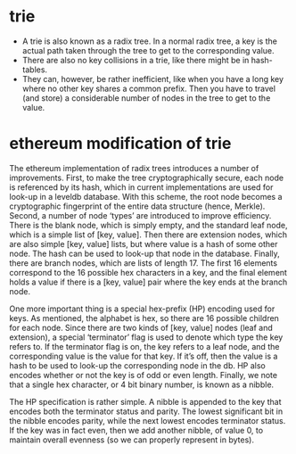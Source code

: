 # trie
- A trie is also known as a radix tree. In a normal radix tree, a key is the actual path taken through the tree to get to the corresponding value. 
- There are also no key collisions in a trie, like there might be in hash-tables.
- They can, however, be rather inefficient, like when you have a long key where no other key shares a common prefix. Then you have to travel (and store) a considerable number of nodes in the tree to get to the value.

# ethereum modification of trie
The ethereum implementation of radix trees introduces a number of improvements. First, to make the tree cryptographically secure, each node is referenced by its hash, which in current implementations are used for look-up in a leveldb database. With this scheme, the root node becomes a cryptographic fingerprint of the entire data structure (hence, Merkle). Second, a number of node ‘types’ are introduced to improve efficiency. There is the blank node, which is simply empty, and the standard leaf node, which is a simple list of [key, value]. Then there are extension nodes, which are also simple [key, value] lists, but where value is a hash of some other node. The hash can be used to look-up that node in the database. Finally, there are branch nodes, which are lists of length 17. The first 16 elements correspond to the 16 possible hex characters in a key, and the final element holds a value if there is a [key, value] pair where the key ends at the branch node. 

One more important thing is a special hex-prefix (HP) encoding used for keys. As mentioned, the alphabet is hex, so there are 16 possible children for each node. Since there are two kinds of [key, value] nodes (leaf and extension), a special ‘terminator’ flag is used to denote which type the key refers to. If the terminator flag is on, the key refers to a leaf node, and the corresponding value is the value for that key. If it’s off, then the value is a hash to be used to look-up the corresponding node in the db. HP also encodes whether or not the key is of odd or even length. Finally, we note that a single hex character, or 4 bit binary number, is known as a nibble.

The HP specification is rather simple. A nibble is appended to the key that encodes both the terminator status and parity. The lowest significant bit in the nibble encodes parity, while the next lowest encodes terminator status. If the key was in fact even, then we add another nibble, of value 0, to maintain overall evenness (so we can properly represent in bytes).